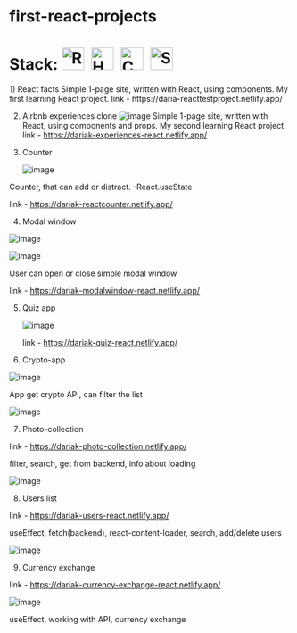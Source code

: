 # first-react-projects
<h1>Stack: 
    <img src="https://cdn.jsdelivr.net/gh/devicons/devicon@latest/icons/react/react-original.svg" title="React" alt="React" width="40" height="40"/>&nbsp;
    <img src="https://cdn.jsdelivr.net/gh/devicons/devicon@latest/icons/html5/html5-original-wordmark.svg" title="HTML5" alt="HTML" width="40" height="40"/>&nbsp;
    <img src="https://cdn.jsdelivr.net/gh/devicons/devicon@latest/icons/css3/css3-original-wordmark.svg" title="CSS3" alt="CSS" width="40" height="40"/>&nbsp;
    <img src="https://cdn.jsdelivr.net/gh/devicons/devicon@latest/icons/sass/sass-original.svg" title="SASS" alt="SASS" width="40" height="40"/>&nbsp;
</h1>
1) React facts
Simple 1-page site, written with React, using components. My first learning React project. 
link - https://daria-reacttestproject.netlify.app/

2) Airbnb experiences clone
    ![image](https://github.com/user-attachments/assets/189b2bd4-f25d-486e-859d-d01347b986cd)
Simple 1-page site, written with React, using components and props. My second learning React project.
link - https://dariak-experiences-react.netlify.app/


3) Counter

   ![image](https://github.com/user-attachments/assets/1d061034-ac30-443d-9ae0-9fa872ed706b)

Counter, that can add or distract.
-React.useState

link - https://dariak-reactcounter.netlify.app/


4) Modal window

![image](https://github.com/user-attachments/assets/1179c515-7337-4ea9-9b4f-6f3380eb5bb4)

![image](https://github.com/user-attachments/assets/c9125e00-453b-4193-90f8-7adbd7a1ede8)

User can open or close simple modal window

link - https://dariak-modalwindow-react.netlify.app/


5) Quiz app
   
   ![image](https://github.com/user-attachments/assets/b13c41c3-0ea2-4983-85ec-ffb6bdcaa22f)

   link - https://dariak-quiz-react.netlify.app/


6) Crypto-app

![image](https://github.com/user-attachments/assets/2c2a0993-12e0-49cb-bf2f-06cbd5762b53)


App get crypto API, can filter the list

![image](https://github.com/user-attachments/assets/857580d7-d327-41ea-b314-0e973ed62e37)


7) Photo-collection

link - https://dariak-photo-collection.netlify.app/


filter, search, get from backend, info about loading

![image](https://github.com/user-attachments/assets/92e4ec59-2cde-4c62-9bb3-372e842d690e)


8) Users list

link - https://dariak-users-react.netlify.app/

useEffect, fetch(backend), react-content-loader, search, add/delete users


![image](https://github.com/user-attachments/assets/584f0b69-0951-40fc-aef0-2328e93bc36a)


9) Currency exchange

link - https://dariak-currency-exchange-react.netlify.app/

![image](https://github.com/user-attachments/assets/683bb5dc-cc90-46c0-9b00-7084de54180d)

useEffect, working with API, currency exchange

